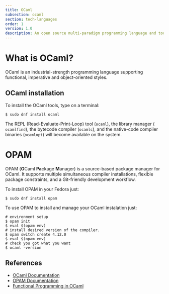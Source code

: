 ```yaml
---
title: OCaml
subsection: ocaml
section: tech-languages
order: 1
version: 1.0
description: An open source multi-paradigm programming language and toolchain. 
---
```


# What is OCaml?

OCaml is an industrial-strength programming language supporting functional, imperative and object-oriented styles.

## OCaml installation

To install the OCaml tools, type on a terminal:

```console
$ sudo dnf install ocaml
```

The REPL (Read-Evaluate-Print-Loop) tool (`ocaml`), the library manager ( `ocamlfind`), the bytecode compiler (`ocamlc`), and the native-code compiler binaries (`ocamlopt`) will become available on the system. 

# OPAM

OPAM (**O**Caml **Pa**ckage **M**anager)  is a source-based package manager for OCaml. It supports multiple simultaneous compiler installations, flexible package constraints, and a Git-friendly development workflow.

To install OPAM in your Fedora just:
```console
$ sudo dnf install opam
```

To use OPAM to install and manage your OCaml instalation just:
```console
# environment setup
$ opam init
$ eval $(opam env)
# install desired version of the compiler.
$ opam switch create 4.12.0
$ eval $(opam env)
# check you got what you want
$ ocaml -version
```

## References

- [OCaml Documentation](https://ocaml.org/docs/install.html)
- [OPAM Documentation](https://opam.ocaml.org/doc/Manual.html)
- [Functional Programming in OCaml](https://www.cs.cornell.edu/courses/cs3110/2019sp/textbook/)

